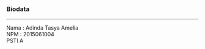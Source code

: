 <html>
<head>
	<link rel="stylesheet" type="text/css" href="style.css">
</head>
<body>
	<h3>Biodata</h3>
	<hr />
	<p> 
	Nama	: Adinda Tasya Amelia<br />
	NPM	: 2015061004<br />
	PSTI A
	</p>
</body>
</html>
